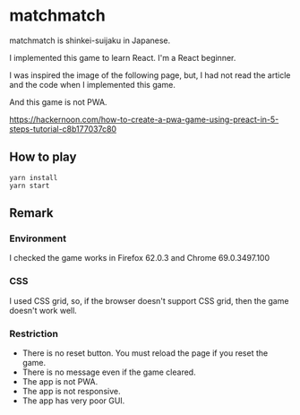 # matchmatch

matchmatch is shinkei-suijaku in Japanese.

I implemented this game to learn React. I'm a React beginner.

I was inspired the image of the following page, but, I had not read the article and the code
when I implemented this game.

And this game is not PWA.

https://hackernoon.com/how-to-create-a-pwa-game-using-preact-in-5-steps-tutorial-c8b177037c80

## How to play

```
yarn install
yarn start
```

## Remark

### Environment

I checked the game works in Firefox 62.0.3 and Chrome 69.0.3497.100

### CSS

I used CSS grid, so, if the browser doesn't support CSS grid, then the game doesn't work well.

### Restriction

- There is no reset button. You must reload the page if you reset the game.
- There is no message even if the game cleared.
- The app is not PWA.
- The app is not responsive.
- The app has very poor GUI.
